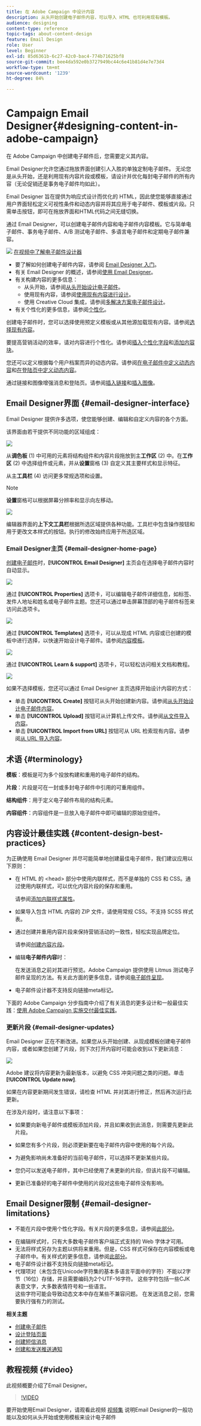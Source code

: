 ```yaml
---
title: 在 Adobe Campaign 中设计内容
description: 从头开始创建电子邮件内容，可以导入 HTML 也可利用现有模板。
audience: designing
content-type: reference
topic-tags: about-content-design
feature: Email Design
role: User
level: Beginner
exl-id: 85d6361b-6c27-42c0-bac4-774b71625bf8
source-git-commit: bee4da592e0b3727949bc44c6e41b81d4e7e73d4
workflow-type: tm+mt
source-wordcount: '1239'
ht-degree: 84%

---
```


# Campaign Email Designer{#designing-content-in-adobe-campaign}

在 Adobe Campaign 中创建电子邮件后，您需要定义其内容。

Email Designer允许您通过拖放界面创建引人入胜的单独定制电子邮件。 无论您是从头开始，还是利用现有内容片段或模板，请设计并优化每封电子邮件的所有内容（无论促销还是事务电子邮件均如此）。

Email Designer 旨在提供为响应式设计而优化的 HTML，因此使您能够直接通过用户界面轻松定义可视性条件和动态内容并将其应用于电子邮件、模板或片段。只需单击按钮，即可在拖放界面和HTML代码之间无缝切换。

通过 Email Designer，可以创建电子邮件内容和电子邮件内容模板。它与简单电子邮件、事务电子邮件、A/B 测试电子邮件、多语言电子邮件和定期电子邮件兼容。

<!--The Email Designer has more features than the Legacy Editor and is backward compatible.-->

![](assets/do-not-localize/how-to-video.png) [在视频中了解电子邮件设计器](#video)

* 要了解如何创建电子邮件内容，请参阅 [Email Designer 入门](../../designing/using/quick-start.md)。
* 有关 Email Designer 的概述，请参阅[使用 Email Designer](../../designing/using/designing-content-in-adobe-campaign.md)。
* 有关构建内容的更多信息：
   * 从头开始，请参阅[从头开始设计电子邮件](../../designing/using/designing-from-scratch.md)。
   * 使用现有内容，请参阅[使用现有内容进行设计](../../designing/using/using-existing-content.md)。
   * 使用 Creative Cloud 集成，请参阅[多解决方案电子邮件设计](../../designing/using/using-integrations.md)。
* 有关个性化的更多信息，请参阅[个性化](../../designing/using/personalization.md)。

创建电子邮件时，您可以选择使用预定义模板或从其他源加载现有内容。请参阅[选择现有内容](../../designing/using/using-existing-content.md#selecting-an-existing-content)。

要提高营销活动的效率，请对内容进行个性化。请参阅[插入个性化字段](../../designing/using/personalization.md#inserting-a-personalization-field)和[添加内容块](../../designing/using/personalization.md#adding-a-content-block)。

您还可以定义根据每个用户档案而异的动态内容。请参阅[在电子邮件中定义动态内容](../../designing/using/personalization.md#defining-dynamic-content-in-an-email)和[在登陆页中定义动态内容](../../channels/using/designing-a-landing-page.md#defining-dynamic-content-in-a-landing-page)。

通过链接和图像增强消息和登陆页。请参阅[插入链接](../../designing/using/links.md#inserting-a-link)和[插入图像](../../designing/using/images.md#inserting-images)。

## Email Designer界面 {#email-designer-interface}

Email Designer 提供许多选项，使您能够创建、编辑和自定义内容的各个方面。

该界面由若干提供不同功能的区域组成：

![](assets/email_designer_overview.png)

从&#x200B;**调色板** (1) 中可用的元素将结构组件和内容片段拖放到主&#x200B;**工作区** (2) 中。在&#x200B;**工作区** (2) 中选择组件或元素，并从&#x200B;**设置**&#x200B;窗格 (3) 自定义其主要样式和显示特征。

从主&#x200B;**工具栏** (4) 访问更多常规选项和设置。

>[!NOTE]
>
>**设置**&#x200B;窗格可以根据屏幕分辨率和显示向左移动。

![](assets/email_designer_toolbar.png)

编辑器界面的&#x200B;**上下文工具栏**&#x200B;根据所选区域提供各种功能。工具栏中包含操作按钮和用于更改文本样式的按钮。执行的修改始终应用于所选区域。

### Email Designer主页 {#email-designer-home-page}

[创建电子邮件](../../channels/using/creating-an-email.md)时，**[!UICONTROL Email Designer]** 主页会在选择电子邮件内容时自动显示。

![](assets/email_designer_home_page.png)

通过 **[!UICONTROL Properties]** 选项卡，可以编辑电子邮件详细信息，如标签、发件人地址和姓名或电子邮件主题。您还可以通过单击屏幕顶部的电子邮件标签来访问此选项卡。

![](assets/email_designer_home_properties.png)

通过 **[!UICONTROL Templates]** 选项卡，可以从现成 HTML 内容或已创建的模板中进行选择，以快速开始设计电子邮件。请参阅[内容模板](../../designing/using/using-reusable-content.md#content-templates)。

![](assets/email_designer_home_templates.png)

通过 **[!UICONTROL Learn & support]** 选项卡，可以轻松访问相关文档和教程。

![](assets/email_designer_home_support.png)

如果不选择模板，您还可以通过 Email Designer 主页选择开始设计内容的方式：

* 单击 **[!UICONTROL Create]** 按钮可从头开始创建新内容。请参阅[从头开始设计电子邮件内容](../../designing/using/designing-from-scratch.md#designing-an-email-content-from-scratch)。
* 单击 **[!UICONTROL Upload]** 按钮可从计算机上传文件。请参阅[从文件导入内容](../../designing/using/using-existing-content.md#importing-content-from-a-file)。
* 单击 **[!UICONTROL Import from URL]** 按钮可从 URL 检索现有内容。请参阅[从 URL 导入内容](../../designing/using/using-existing-content.md#importing-content-from-a-url)。

## 术语 {#terminology}

**模板**：模板是可为多个投放构建和重用的电子邮件的结构。

**片段**：片段是可在一封或多封电子邮件中引用的可重用组件。

**结构组件**：用于定义电子邮件布局的结构元素。

**内容组件**：内容组件是一旦放入电子邮件中即可编辑的原始空组件。

## 内容设计最佳实践 {#content-design-best-practices}

为正确使用 Email Designer 并尽可能简单地创建最佳电子邮件，我们建议应用以下原则：

* 在 HTML 的 &lt;head> 部分中使用内联样式，而不是单独的 CSS 和 CSS。通过使用内联样式，可以优化内容片段的保存和重用。

  请参阅[添加内联样式属性](../../designing/using/styles.md#adding-inline-styling-attributes)。

* 如果导入包含 HTML 内容的 ZIP 文件，请使用常规 CSS。不支持 SCSS 样式表。

* 通过创建并重用内容片段来保持营销活动的一致性，轻松实现品牌定位。

  请参阅[创建内容片段](../../designing/using/using-reusable-content.md#creating-a-content-fragment)。

* 编辑&#x200B;**电子邮件内容**&#x200B;时：

  在发送消息之前对其进行预览。Adobe Campaign 提供使用 Litmus 测试电子邮件呈现的方法。有关此方面的更多信息，请参阅[电子邮件呈现](../../sending/using/email-rendering.md)。

* 电子邮件设计器不支持反向链接meta标记。

下面的 Adobe Campaign 分步指南中介绍了有关消息的更多设计和一般最佳实践：[使用 Adobe Campaign 实施交付最佳实践](../../sending/using/delivery-best-practices.md)。

### 更新片段 {#email-designer-updates}

Email Designer 正在不断改进。如果您从头开始创建、从现成模板创建电子邮件内容，或者如果您创建了片段，则下次打开内容时可能会收到以下更新消息：

![](assets/email_designer_fragment_patch_message.png)

Adobe 建议将内容更新为最新版本，以避免 CSS 冲突问题之类的问题。单击 **[!UICONTROL Update now]**.

如果在内容更新期间发生错误，请检查 HTML 并对其进行修正，然后再次运行此更新。

在涉及片段时，请注意以下事项：

* 如果要向新电子邮件或模板添加片段，并且如果收到此消息，则需要先更新此片段。

* 如果您有多个片段，则必须更新要在电子邮件内容中使用的每个片段。

* 为避免影响尚未准备好的当前电子邮件，可以选择不更新某些片段。

* 您仍可以发送电子邮件，其中已经使用了未更新的片段，但该片段不可编辑。

* 更新已准备好的电子邮件中使用的片段对这些电子邮件没有影响。

## Email Designer限制 {#email-designer-limitations}

* 不能在片段中使用个性化字段。有关片段的更多信息，请参阅[此部分](../../designing/using/using-reusable-content.md#about-fragments)。

<!--* You cannot save directly as a fragment some content of an email that you are editing within the Email Designer. You need to copy-paste the HTML corresponding to that content into a new fragment. For more on this, see [Saving content as a fragment](../../designing/using/using-reusable-content.md#saving-content-as-a-fragment).-->

* 在编辑样式时，只有大多数电子邮件客户端正式支持的 Web 字体才可用。
* 无法将样式另存为主题以供将来重用。但是，CSS 样式可保存在内容模板或电子邮件中。有关样式的更多信息，请参阅[此部分](../../designing/using/styles.md)。
* 电子邮件设计器不支持反向链接meta标记。
* 代理项对（未包含在Unicode字符集的基本多语言平面中的字符）不能以2字节（16位）存储，并且需要编码为2个UTF-16字符。 这些字符包括一些CJK表意文字，大多数表情符号和一些语言。<br>这些字符可能会导致动态文本中存在某些不兼容问题。 在发送消息之前，您需要执行强有力的测试。

**相关主题**

* [创建电子邮件](../../channels/using/creating-an-email.md)
* [设计登陆页面](../../channels/using/designing-a-landing-page.md)
* [创建短信消息](../../channels/using/creating-an-sms-message.md)
* [创建和发送推送通知](../../channels/using/preparing-and-sending-a-push-notification.md)

## 教程视频 {#video}

此视频概要介绍了Email Designer。

>[!VIDEO](https://video.tv.adobe.com/v/22771?quality=12)

要开始使用Email Designer，请观看此视频 [视频集](https://experienceleague.adobe.com/docs/campaign-learn/campaign-standard-tutorials/designing-content/email-designer/email-designer-overview.html#GettingStarted) 说明Email Designer的一般功能以及如何从头开始或使用模板来设计电子邮件

